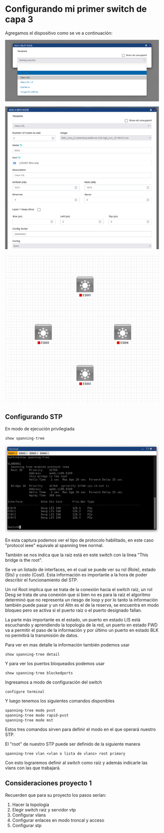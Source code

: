 # Configurando mi primer switch de capa 3 

Agregamos el dispositivo como se ve a continuación:

![Alt text](img/Captura%20de%20pantalla%202023-03-02%20233513.png)

![Alt text](img/Captura%20de%20pantalla%202023-03-02%20233614.png)

![Alt text](img/Captura%20de%20pantalla%202023-03-03%20111617.png)

## Configurando STP

En modo de ejecución privilegiada

    show spanning-tree

![Alt text](img/Captura%20de%20pantalla%202023-03-03%20111958.png)

En esta captura podemos ver el tipo de protocolo habilitado, en este caso "protocol ieee" equivale al spanning tree normal.

También se nos indica que la raíz está en este switch con la línea "This bridge is the root".

Se ve un listado de interfaces, en el cual se puede ver su rol (Role), estado (Sts) y costo (Cost). Esta información es importante a la hora de poder describir el funcionamiento del STP. 

Un rol Root implica que se trata de la conexión hacia el switch raíz, un rol Desg se trata de una conexión que si bien no es para la raíz el algoritmo determinó que no representa un riesgo de loop y por lo tanto la información también puede pasar y un rol Altn es el de la reserva, se encuentra en modo bloqueo pero se activa si el puerto raíz o el puerto designado fallan.

La parte más importante es el estado, un puerto en estado LIS está escuchando y aprendiendo la topología de la red, un puerto en estado FWD va a permitir el paso de la información y por último un puerto en estado BLK no permitirá la transmisión de datos.

Para ver en mas detalle la información también podemos usar

    show spanning-tree detail

Y para ver los puertos bloqueados podemos usar

    show spanning-tree blockedports

Ingresamos a modo de configuración del switch

    configure terminal

Y luego tenemos los siguientes comandos disponibles

    spanning-tree mode pvst
    spanning-tree mode rapid-pvst
    spanning-tree mode mst

Estos tres comandos sirven para definir el modo en el que operará nuestro STP.

El "root" de nuestro STP puede ser definido de la siguiente manera

    spanning-tree vlan <vlan o lista de vlans> root primary

Con esto lograremos definir al switch como raíz y además indicarle las vlans con las que trabajará.

## Consideraciones proyecto 1

Recuerden que para su proyecto los pasos serían:

<ol>
<li>Hacer la topología</li>
<li>Elegir switch raiz y servidor vtp</li>
<li>Configurar vlans</li>
<li>Configurar enlaces en modo troncal y acceso</li>
<li>Configurar stp</li>
</ol>